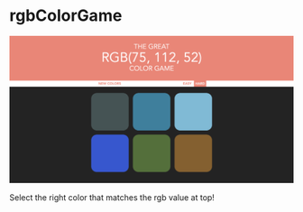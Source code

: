 # rgbColorGame

![Pic](./rgbColorGame.png)

Select the right color that matches the rgb value at top!
